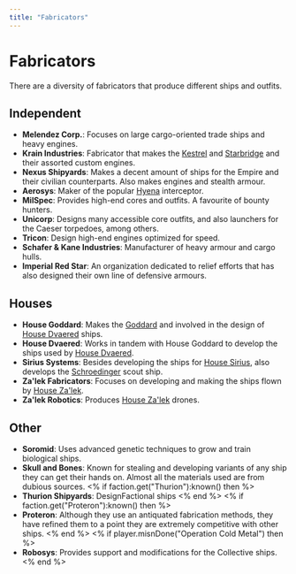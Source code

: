 ```yaml
---
title: "Fabricators"
---
```

# Fabricators

There are a diversity of fabricators that produce different ships and outfits.

## Independent

* **Melendez Corp.**: Focuses on large cargo-oriented trade ships and heavy engines.
* **Krain Industries**: Fabricator that makes the [Kestrel](ships/kestrel) and [Starbridge](ships/starbridge) and their assorted custom engines.
* **Nexus Shipyards**: Makes a decent amount of ships for the Empire and their civilian counterparts. Also makes engines and stealth armour.
* **Aerosys**: Maker of the popular [Hyena](ships/hyena) interceptor.
* **MilSpec**: Provides high-end cores and outfits. A favourite of bounty hunters.
* **Unicorp**: Designs many accessible core outfits, and also launchers for the Caeser torpedoes, among others.
* **Tricon**: Design high-end engines optimized for speed.
* **Schafer & Kane Industries**: Manufacturer of heavy armour and cargo hulls.
* **Imperial Red Star**: An organization dedicated to relief efforts that has also designed their own line of defensive armours.

## Houses

* **House Goddard**: Makes the [Goddard](ships/goddard) and involved in the design of [House Dvaered](lore/factions/dvaered) ships.
* **House Dvaered**: Works in tandem with House Goddard to develop the ships used by [House Dvaered](lore/factions/dvaered).
* **Sirius Systems**: Besides developing the ships for [House Sirius](lore/factions/sirius), also develops the [Schroedinger](ships/schroedinger) scout ship.
* **Za'lek Fabricators**: Focuses on developing and making the ships flown by [House Za'lek](lore/factions/zalek).
* **Za'lek Robotics**: Produces [House Za'lek](lore/factions/zalek) drones.

## Other
* **Soromid**: Uses advanced genetic techniques to grow and train biological ships.
* **Skull and Bones**: Known for stealing and developing variants of any ship they can get their hands on. Almost all the materials used are from dubious sources.
<% if faction.get("Thurion"):known() then %>
* **Thurion Shipyards**: DesignFactional ships
<% end %>
<% if faction.get("Proteron"):known() then %>
* **Proteron**: Although they use an antiquated fabrication methods, they have refined them to a point they are extremely competitive with other ships.
<% end %>
<% if player.misnDone("Operation Cold Metal") then %>
* **Robosys**: Provides support and modifications for the Collective ships.
<% end %>
